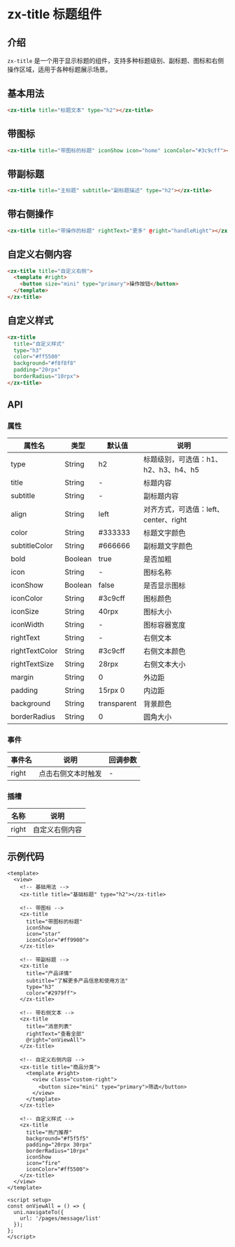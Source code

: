 # zx-title 标题组件

## 介绍

`zx-title` 是一个用于显示标题的组件，支持多种标题级别、副标题、图标和右侧操作区域，适用于各种标题展示场景。

## 基本用法

```html
<zx-title title="标题文本" type="h2"></zx-title>
```

## 带图标

```html
<zx-title title="带图标的标题" iconShow icon="home" iconColor="#3c9cff"></zx-title>
```

## 带副标题

```html
<zx-title title="主标题" subtitle="副标题描述" type="h2"></zx-title>
```

## 带右侧操作

```html
<zx-title title="带操作的标题" rightText="更多" @right="handleRight"></zx-title>
```

## 自定义右侧内容

```html
<zx-title title="自定义右侧">
  <template #right>
    <button size="mini" type="primary">操作按钮</button>
  </template>
</zx-title>
```

## 自定义样式

```html
<zx-title 
  title="自定义样式" 
  type="h3" 
  color="#ff5500" 
  background="#f8f8f8" 
  padding="20rpx" 
  borderRadius="10rpx">
</zx-title>
```

## API

### 属性

| 属性名 | 类型 | 默认值 | 说明 |
| --- | --- | --- | --- |
| type | String | h2 | 标题级别，可选值：h1、h2、h3、h4、h5 |
| title | String | - | 标题内容 |
| subtitle | String | - | 副标题内容 |
| align | String | left | 对齐方式，可选值：left、center、right |
| color | String | #333333 | 标题文字颜色 |
| subtitleColor | String | #666666 | 副标题文字颜色 |
| bold | Boolean | true | 是否加粗 |
| icon | String | - | 图标名称 |
| iconShow | Boolean | false | 是否显示图标 |
| iconColor | String | #3c9cff | 图标颜色 |
| iconSize | String | 40rpx | 图标大小 |
| iconWidth | String | - | 图标容器宽度 |
| rightText | String | - | 右侧文本 |
| rightTextColor | String | #3c9cff | 右侧文本颜色 |
| rightTextSize | String | 28rpx | 右侧文本大小 |
| margin | String | 0 | 外边距 |
| padding | String | 15rpx 0 | 内边距 |
| background | String | transparent | 背景颜色 |
| borderRadius | String | 0 | 圆角大小 |

### 事件

| 事件名 | 说明 | 回调参数 |
| --- | --- | --- |
| right | 点击右侧文本时触发 | - |

### 插槽

| 名称 | 说明 |
| --- | --- |
| right | 自定义右侧内容 |

## 示例代码

```vue
<template>
  <view>
    <!-- 基础用法 -->
    <zx-title title="基础标题" type="h2"></zx-title>
    
    <!-- 带图标 -->
    <zx-title 
      title="带图标的标题" 
      iconShow 
      icon="star" 
      iconColor="#ff9900">
    </zx-title>
    
    <!-- 带副标题 -->
    <zx-title 
      title="产品详情" 
      subtitle="了解更多产品信息和使用方法" 
      type="h3" 
      color="#2979ff">
    </zx-title>
    
    <!-- 带右侧文本 -->
    <zx-title 
      title="消息列表" 
      rightText="查看全部" 
      @right="onViewAll">
    </zx-title>
    
    <!-- 自定义右侧内容 -->
    <zx-title title="商品分类">
      <template #right>
        <view class="custom-right">
          <button size="mini" type="primary">筛选</button>
        </view>
      </template>
    </zx-title>
    
    <!-- 自定义样式 -->
    <zx-title 
      title="热门推荐" 
      background="#f5f5f5" 
      padding="20rpx 30rpx" 
      borderRadius="10rpx" 
      iconShow 
      icon="fire" 
      iconColor="#ff5500">
    </zx-title>
  </view>
</template>

<script setup>
const onViewAll = () => {
  uni.navigateTo({
    url: '/pages/message/list'
  });
};
</script>
